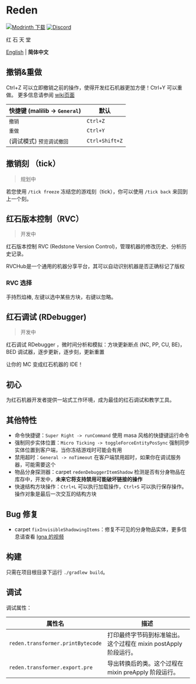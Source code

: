 # Reden

[![Modrinth 下载](https://img.shields.io/modrinth/dt/reden?style=flat-square&label=Modrinth)](https://modrinth.com/mod/reden)
[![Discord](https://img.shields.io/discord/1140304794976792707?logo=discord&label=discord)](https://discord.gg/fCxmEyFgAd)

红 石 天 堂

[English](./README.md) | **简体中文**

## 撤销&重做

Ctrl+Z 可以立即撤销之前的操作，使得开发红石机器更加方便！Ctrl+Y 可以重做。
更多信息请参阅 [wiki页面](https://wiki.redenmc.com/Undo-and-Redo)


|  快捷键 (malilib -> `General`) |    默认     |
|---------------------------------|----------------|
|                          `撤销` |    `Ctrl+Z`    |
|                          `重做` |    `Ctrl+Y`    |
|         (调试模式) `预览调试撤回` | `Ctrl+Shift+Z` |




## 撤销刻 （tick）
> 规划中

若您使用 `/tick freeze` 冻结您的游戏刻（tick），你可以使用 `/tick back` 来回到上一个刻。

## 红石版本控制（RVC）
> 开发中

红石版本控制 RVC (Redstone Version Control)，管理机器的修改历史、分析历史记录。

RVCHub是一个通用的机器分享平台，其可以自动识别机器是否正确标记了版权

### RVC 选择

手持烈焰棒, 左键以选中某些方块，右键以忽略。

## 红石调试 (RDebugger)
> 开发中

红石调试 RDebugger ，微时间分析和模拟：方块更新断点 (NC, PP, CU, BE)，BED 调试器，逐步更新，逐步刻，更新重置

让你的 MC 变成红石机器的 IDE！

## 初心

为红石机器开发者提供一站式工作环境，成为最佳的红石调试和教学工具。

## 其他特性

+ 命令快捷键：`Super Right -> runCommand` 使用 masa 风格的快捷键运行命令
+ 强制同步实体位置：`Micro Ticking -> toggleForceEntityPosSync` 强制同步实体位置到客户端，当你冻结游戏时可能会有用
+ 禁用超时：`General -> noTimeout` 在客户端禁用超时，如果你在调试服务器，可能需要这个
+ 物品分身探测器：carpet `redenDebuggerItemShadow` 检测是否有分身物品在库存中，开发中，**未来它将支持禁用可能破坏链接的操作**
+ 快速结构方块操作：`Ctrl+L` 可以执行加载操作，`Ctrl+S` 可以执行保存操作。操作对象是最后一次交互的结构方块

## Bug 修复

+ carpet `fixInvisibleShadowingItems`：修复不可见的分身物品实体，更多信息请查看 [Igna 的视频](https://www.youtube.com/watch?v=HSOSWHIg7Mk)

## 构建

只需在项目根目录下运行 `./gradlew build`。

## 调试

调试属性：

| 属性名                             | 描述                                                     |
|-----------------------------------|---------------------------------------------------------|
| `reden.transformer.printBytecode` | 打印最终字节码到标准输出。这个过程在 mixin postApply 阶段运行。 |
| `reden.transformer.export.pre`    | 导出转换后的类。这个过程在 mixin preApply 阶段运行。          |
